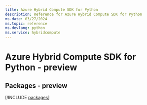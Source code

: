 ```yaml
---
title: Azure Hybrid Compute SDK for Python
description: Reference for Azure Hybrid Compute SDK for Python
ms.date: 03/27/2024
ms.topic: reference
ms.devlang: python
ms.service: hybridcompute
---
```

# Azure Hybrid Compute SDK for Python - preview
## Packages - preview
[!INCLUDE [packages](hybrid-compute-index.md)]